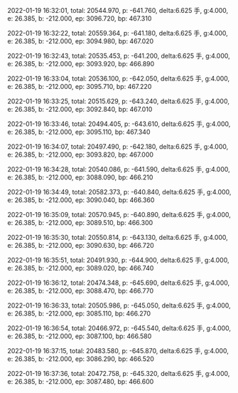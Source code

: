 2022-01-19 16:32:01, total: 20544.970, p: -641.760, delta:6.625 手, g:4.000, e: 26.385, b: -212.000, ep: 3096.720, bp: 467.310

2022-01-19 16:32:22, total: 20559.364, p: -641.180, delta:6.625 手, g:4.000, e: 26.385, b: -212.000, ep: 3094.980, bp: 467.020

2022-01-19 16:32:43, total: 20535.453, p: -641.200, delta:6.625 手, g:4.000, e: 26.385, b: -212.000, ep: 3093.920, bp: 466.890

2022-01-19 16:33:04, total: 20536.100, p: -642.050, delta:6.625 手, g:4.000, e: 26.385, b: -212.000, ep: 3095.710, bp: 467.220

2022-01-19 16:33:25, total: 20515.629, p: -643.240, delta:6.625 手, g:4.000, e: 26.385, b: -212.000, ep: 3092.840, bp: 467.010

2022-01-19 16:33:46, total: 20494.405, p: -643.610, delta:6.625 手, g:4.000, e: 26.385, b: -212.000, ep: 3095.110, bp: 467.340

2022-01-19 16:34:07, total: 20497.490, p: -642.180, delta:6.625 手, g:4.000, e: 26.385, b: -212.000, ep: 3093.820, bp: 467.000

2022-01-19 16:34:28, total: 20540.086, p: -641.590, delta:6.625 手, g:4.000, e: 26.385, b: -212.000, ep: 3088.090, bp: 466.210

2022-01-19 16:34:49, total: 20582.373, p: -640.840, delta:6.625 手, g:4.000, e: 26.385, b: -212.000, ep: 3090.040, bp: 466.360

2022-01-19 16:35:09, total: 20570.945, p: -640.890, delta:6.625 手, g:4.000, e: 26.385, b: -212.000, ep: 3089.510, bp: 466.300

2022-01-19 16:35:30, total: 20550.814, p: -643.130, delta:6.625 手, g:4.000, e: 26.385, b: -212.000, ep: 3090.630, bp: 466.720

2022-01-19 16:35:51, total: 20491.930, p: -644.900, delta:6.625 手, g:4.000, e: 26.385, b: -212.000, ep: 3089.020, bp: 466.740

2022-01-19 16:36:12, total: 20474.348, p: -645.690, delta:6.625 手, g:4.000, e: 26.385, b: -212.000, ep: 3088.470, bp: 466.770

2022-01-19 16:36:33, total: 20505.986, p: -645.050, delta:6.625 手, g:4.000, e: 26.385, b: -212.000, ep: 3085.110, bp: 466.270

2022-01-19 16:36:54, total: 20466.972, p: -645.540, delta:6.625 手, g:4.000, e: 26.385, b: -212.000, ep: 3087.100, bp: 466.580

2022-01-19 16:37:15, total: 20483.580, p: -645.870, delta:6.625 手, g:4.000, e: 26.385, b: -212.000, ep: 3086.290, bp: 466.520

2022-01-19 16:37:36, total: 20472.758, p: -645.320, delta:6.625 手, g:4.000, e: 26.385, b: -212.000, ep: 3087.480, bp: 466.600
